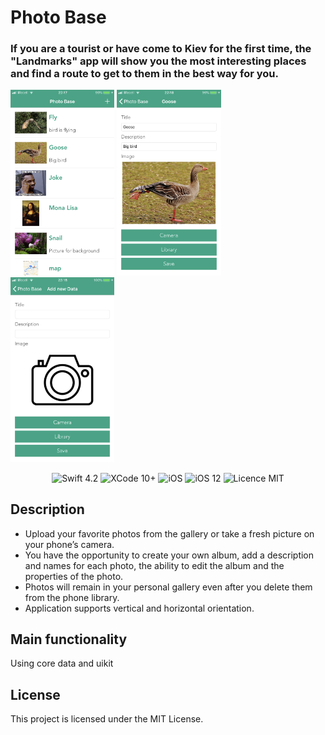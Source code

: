 # Photo Base

### If you are a tourist or have come to Kiev for the first time,  the "Landmarks" app will show you the most interesting places  and find a route to get to them in the best way for you.

<img src="/screens/screen1.png" width="33%"> <img src="/screens/screens2.png" width="33%"> <img src="/screens/screens3.png" width="33%">     

<p align="center">
<img src="https://img.shields.io/badge/Swift-4.2-orange.svg" alt="Swift 4.2"/>
<img src="https://img.shields.io/badge/Xcode-10%2B-brightgreen.svg" alt="XCode 10+"/>
<img src="https://img.shields.io/badge/platform-iOS-green.svg" alt="iOS"/>
<img src="https://img.shields.io/badge/iOS-12%2B-brightgreen.svg" alt="iOS 12"/>
<img src="https://img.shields.io/badge/licence-MIT-lightgray.svg" alt="Licence MIT"/>

## Description

* Upload your favorite photos from the gallery or take a fresh picture on your phone’s camera.
* You have the opportunity to create your own album, add a description and names for each photo, the ability to edit the album and the properties of the photo.
* Photos will remain in your personal gallery even after you delete them from the phone library.
* Application supports vertical and horizontal orientation.


## Main functionality

Using core data and uikit

## License

This project is licensed under the MIT License.


